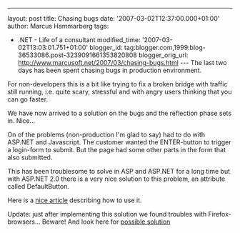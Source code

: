 ---
layout: post
title: Chasing bugs date: '2007-03-02T12:37:00.000+01:00'
author: Marcus Hammarberg
tags:
  - .NET -
Life of a consultant modified_time: '2007-03-02T13:03:01.751+01:00'
blogger_id: tag:blogger.com,1999:blog-36533086.post-3239091661353820808
blogger_orig_url: http://www.marcusoft.net/2007/03/chasing-bugs.html ---
The last two days has been spent chasing bugs in production
environment.

For non-developers this is a bit like trying to fix a broken bridge with
traffic still running, i.e. quite scary, stressful and with angry users
thinking that you can go faster.

We have now arrived to a solution on the bugs and the reflection phase
sets in. Nice...

On of the problems (non-production I'm glad to say) had to do with
ASP.NET and Javascript. The customer wanted the ENTER-button to trigger
a login-form to submit. But the page had some other parts in the form
that also submitted.

This has been troublesome to solve in ASP and ASP.NET for a long time
but with ASP.NET 2.0 there is a very nice solution to this problem, an
attribute called DefaultButton.

Here is a [nice article](http://forums.asp.net/thread/1270048.aspx)
describing how to use it.

Update: just after implementing this solution we found troubles with
Firefox-browsers... Beware! And look here for [possible
solution](http://forums.anthemdotnet.com/forums/viewtopic.php?p=1880&sid=eda1dd00645b815b120f36b9c96e7383)
